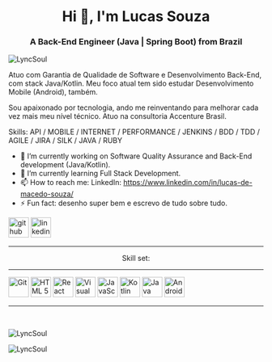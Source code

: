 <h1 align="center">Hi 👋, I'm Lucas Souza</h1>
<h3 align="center">A Back-End Engineer (Java | Spring Boot) from Brazil</h3>

<p align="left"> <img src="https://komarev.com/ghpvc/?username=LyncSoul&label=Profile%20views&color=0e75b6&style=flat" alt="LyncSoul" /> </p>

Atuo com Garantia de Qualidade de Software e Desenvolvimento Back-End, com stack Java/Kotlin. Meu foco atual tem sido estudar Desenvolvimento Mobile (Android), também.

Sou apaixonado por tecnologia, ando me reinventando para melhorar cada vez mais meu nível técnico. Atuo na consultoria Accenture Brasil.

Skills: API / MOBILE / INTERNET / PERFORMANCE / JENKINS / BDD / TDD / AGILE / JIRA / SILK / JAVA / RUBY

- 🔭 I’m currently working on Software Quality Assurance and Back-End development (Java/Kotlin).
- 🌱 I’m currently learning Full Stack Development.
- 📫 How to reach me: LinkedIn: https://www.linkedin.com/in/lucas-de-macedo-souza/ 
- ⚡ Fun fact: desenho super bem e escrevo de tudo sobre tudo. 


[<img src='https://cdn.jsdelivr.net/npm/simple-icons@3.0.1/icons/github.svg' alt='github' height='40'>](https://github.com/LyncSoul)  [<img src='https://cdn.jsdelivr.net/npm/simple-icons@3.0.1/icons/linkedin.svg' alt='linkedin' height='40'>](https://www.linkedin.com/in/lucas-de-macedo-souza/) <HR>

<p style="text-align:center">Skill set: </p> <HR>

[<img src='https://raw.githubusercontent.com/dustin100/dustin100/master/assests/git-original.svg' alt='Git' height='40'>](https://raw.githubusercontent.com/dustin100/dustin100/master/assests/git-original.svg) [<img src='https://raw.githubusercontent.com/dustin100/dustin100/master/assests/html5-original.svg' alt='HTML 5' height='40'>](https://raw.githubusercontent.com/dustin100/dustin100/master/assests/html5-original.svg) [<img src='https://raw.githubusercontent.com/dustin100/dustin100/master/assests/react-original.svg' alt='React' height='40'>](https://raw.githubusercontent.com/dustin100/dustin100/master/assests/react-original.svg) [<img src='https://raw.githubusercontent.com/dustin100/dustin100/master/assests/visualstudio-plain.svg' alt='Visual Studio' height='40'>](https://raw.githubusercontent.com/dustin100/dustin100/master/assests/visualstudio-plain.svg) [<img src='https://raw.githubusercontent.com/dustin100/dustin100/master/assests/javascript-plain.svg' alt='JavaScript' height='40'>](https://raw.githubusercontent.com/dustin100/dustin100/master/assests/javascript-plain.svg) [<img src='https://upload.wikimedia.org/wikipedia/commons/7/74/Kotlin_Icon.png' alt='Kotlin' height='40'>](https://upload.wikimedia.org/wikipedia/commons/7/74/Kotlin_Icon.png) [<img 
src='https://www.svgrepo.com/show/303388/java-4-logo.svg' alt='Java' height='40'>](https://www.svgrepo.com/show/303388/java-4-logo.svg) [<img 
src='https://icones.pro/wp-content/uploads/2021/04/icone-android-vert.png' alt='Android' height='40'>](https://icones.pro/wp-content/uploads/2021/04/icone-android-vert.png)<HR>

<br>

<p><img align="center" src="https://github-readme-stats.vercel.app/api/top-langs?username=LyncSoul&show_icons=true&locale=en&layout=compact" alt="LyncSoul" /></p>

<p><img align="center" src="https://github-readme-streak-stats.herokuapp.com/?user=LyncSoul&" alt="LyncSoul" /></p>
